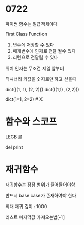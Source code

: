 #  0722

파이썬 함수는 일급객체이다

First Class Function

1. 변수에 저장할 수 있다
2. 매개변수에 인자로 전달 될수 있다
3. 리턴으로 전달될 수 있다



위치 인자는 무조건 제일 앞부터



딕셔너리 키값을 숫자로만 하고 싶을때

dict([(1, 1), (2, 2)])
dict(((1,1), (2,2)))

dict(1=1, 2=2) # X



#  함수와 스코프

LEGB 룰

del print



#  재귀함수

재귀함수는 점점 범위가 줄어들어야함

반드시 base case가 존재하여야 한다

최대 재귀 깊이 : 1000







리스트 마지막값 가져오는법[-1]
